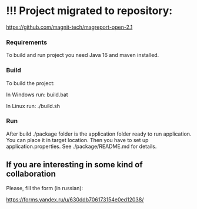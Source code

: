 # !!! Project migrated to repository:

https://github.com/magnit-tech/magreport-open-2.1

### Requirements

To build and run project you need Java 16 and maven installed.

### Build

To build the project:

In Windows run:
    build.bat
    
In Linux run:
    ./build.sh
    
### Run

After build ./package folder is the application folder ready to run application. You can place it in target location. Then you have to set up application.properties. See ./package/README.md for details.
    
  
## If you are interesting in some kind of collaboration

Please, fill the form (in russian):

https://forms.yandex.ru/u/630ddb706173154e0ed12038/
